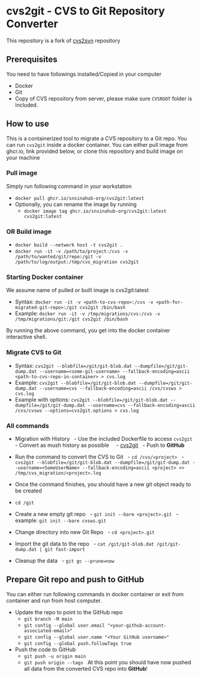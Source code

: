 # cvs2git - CVS to Git Repository Converter

This repository is a fork of [cvs2svn](https://github.com/mhagger/cvs2svn) repository

## Prerequisites

You need to have followings installed/Copied in your computer
* Docker
* Git
* Copy of CVS repository from server, please make sure `CVSROOT` folder is included.

## How to use

This is a containerized tool to migrate a CVS repository to a Git repo. You can run `cvs2git` inside a docker container. You can either pull image from ghcr.io, link provided below, or clone this repository and build image on your machine

### Pull image

Simply run following command in your workstation

- `docker pull ghcr.io/snsinahub-org/cvs2git:latest`
- Optionally, you can rename the image by running
  - `docker image tag ghcr.io/snsinahub-org/cvs2git:latest cvs2git:latest`


### OR Build image

* `docker build --network host -t cvs2git .`
* `docker run -it -v /path/to/project:/cvs -v /path/to/wanted/git/repo:/git -v /path/to/log/output:/tmp/cvs_migration cvs2git`



### Starting Docker container
We assume name of pulled or built image is cvs2git:latest
* Syntax: `docker run -it -v <path-to-cvs-repo>:/cvs -v <path-for-migrated-git-repo>:/git cvs2git /bin/bash`
* Example: `docker run -it -v /tmp/migrations/cvs:/cvs -v /tmp/migrations/git:/git cvs2git /bin/bash`

By running the above command, you get into the docker container interactive shell.

### Migrate CVS to Git

- Syntax: `cvs2git --blobfile=/git/git-blob.dat --dumpfile=/git/git-dump.dat --username=<some-git-username> --fallback-encoding=ascii <path-to-cvs-repo-in-container> > cvs.log`
- Example: `cvs2git --blobfile=/git/git-blob.dat --dumpfile=/git/git-dump.dat --username=cvs --fallback-encoding=ascii /cvs/cvsws > cvs.log`
- Example with options: `cvs2git --blobfile=/git/git-blob.dat --dumpfile=/git/git-dump.dat --username=cvs --fallback-encoding=ascii /cvs/cvsws --options=cvs2git.options > cvs.log`

### All commands
- Migration with History
  - Use the included Dockerfile to access `cvs2git`
  - Convert as mush history as possible
    - [cvs2git](http://clusterfrak.com/devops/git/git_cvs2git/)
  - Push to **GitHub**

- Run the command to convert the CVS to Git
  - `cd /cvs/<project>`
  - `cvs2git --blobfile=/git/git-blob.dat --dumpfile=/git/git-dump.dat --username=<SomeUserName> --fallback-encoding=ascii <project> >> /tmp/cvs_migration/<project>.log`
- Once the command finishes, you should have a new git object ready to be created
- `cd /git`
- Create a new empty git repo
  - `git init --bare <project>.git`
  - example: `git init --bare cvsws.git`
- Change directory into new Git Repo
  - `cd <project>.git`
- Import the git data to the repo
  - `cat /git/git-blob.dat /git/git-dump.dat | git fast-import`
- Cleanup the data
  - `git gc --prune=now`
 
## Prepare Git repo and push to GitHub
You can either run following commands in docker container or exit from container and run from host computer.

- Update the repo to point to the GitHub repo
  - `git branch -M main`
  - `git config --global user.email "<your-github-account-associated-email>"`
  - `git config --global user.name "<Your GitHub username>"`
  - `git config --global push.followTags true`
- Push the code to GitHub
  - `git push -u origin main`
  - `git push origin --tags`
  
At this point you should have now pushed all data from the converted CVS repo into **GitHub**!
